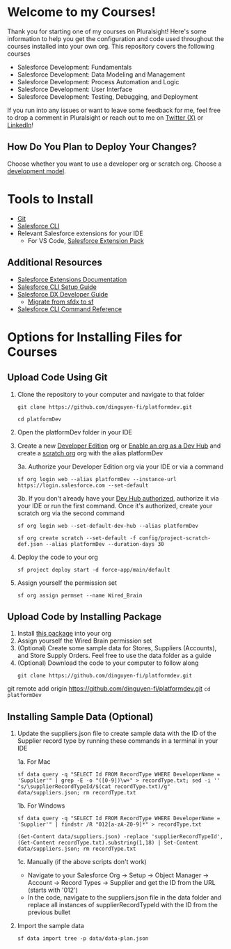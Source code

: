 # Welcome to my Courses!

Thank you for starting one of my courses on Pluralsight! Here's some information to help you get the configuration and code used throughout the courses installed into your own org. This repository covers the following courses

- Salesforce Development: Fundamentals
- Salesforce Development: Data Modeling and Management
- Salesforce Development: Process Automation and Logic
- Salesforce Development: User Interface 
- Salesforce Development: Testing, Debugging, and Deployment

If you run into any issues or want to leave some feedback for me, feel free to drop a comment in Pluralsight or reach out to me on [Twitter (X)](https://twitter.com/adam17amo) or [LinkedIn](https://www.linkedin.com/in/adamolshansky/)!

## How Do You Plan to Deploy Your Changes?

Choose whether you want to use a developer org or scratch org. Choose a [development model](https://developer.salesforce.com/tools/vscode/en/user-guide/development-models).

# Tools to Install
- [Git](https://git-scm.com/book/en/v2/Getting-Started-Installing-Git)
- [Salesforce CLI](https://developer.salesforce.com/docs/atlas.en-us.sfdx_setup.meta/sfdx_setup/sfdx_setup_install_cli.htm)
- Relevant Salesforce extensions for your IDE
    - For VS Code, [Salesforce Extension Pack](https://marketplace.visualstudio.com/items?itemName=salesforce.salesforcedx-vscode)

## Additional Resources

- [Salesforce Extensions Documentation](https://developer.salesforce.com/tools/vscode/)
- [Salesforce CLI Setup Guide](https://developer.salesforce.com/docs/atlas.en-us.sfdx_setup.meta/sfdx_setup/sfdx_setup_intro.htm)
- [Salesforce DX Developer Guide](https://developer.salesforce.com/docs/atlas.en-us.sfdx_dev.meta/sfdx_dev/sfdx_dev_intro.htm)
    - [Migrate from sfdx to sf](https://developer.salesforce.com/docs/atlas.en-us.sfdx_setup.meta/sfdx_setup/sfdx_setup_move_to_sf_v2.htm)
- [Salesforce CLI Command Reference](https://developer.salesforce.com/docs/atlas.en-us.sfdx_cli_reference.meta/sfdx_cli_reference/cli_reference_unified.htm)

# Options for Installing Files for Courses

## Upload Code Using Git

1. Clone the repository to your computer and navigate to that folder
    ```
    git clone https://github.com/dinguyen-fi/platformdev.git
    ```
    ```
    cd platformDev
    ```
2. Open the platformDev folder in your IDE
3. Create a new [Developer Edition](https://developer.salesforce.com/signup) org or [Enable an org as a Dev Hub](https://help.salesforce.com/s/articleView?id=sf.sfdx_setup_enable_devhub.htm&type=5) and create a [scratch org](https://developer.salesforce.com/docs/atlas.en-us.sfdx_dev.meta/sfdx_dev/sfdx_dev_scratch_orgs_create.htm) org with the alias platformDev

    3a. Authorize your Developer Edition org via your IDE or via a command
    ```
    sf org login web --alias platformDev --instance-url https://login.salesforce.com --set-default
    ```
    3b. If you don't already have your [Dev Hub authorized](https://developer.salesforce.com/docs/atlas.en-us.sfdx_dev.meta/sfdx_dev/sfdx_dev_cli_usernames_orgs.htm), authorize it via your IDE or run the first command. Once it's authorized, create your scratch org via the second command
    ```
    sf org login web --set-default-dev-hub --alias platformDev
    ```
    ```
    sf org create scratch --set-default -f config/project-scratch-def.json --alias platformDev --duration-days 30
    ```
4. Deploy the code to your org
   ```
   sf project deploy start -d force-app/main/default
   ```
5. Assign yourself the permission set
    ```
    sf org assign permset --name Wired_Brain
    ```

## Upload Code by Installing Package

1. Install [this package](https://login.salesforce.com/packaging/installPackage.apexp?p0=04t5f000000zem7) into your org
2. Assign yourself the Wired Brain permission set
3. (Optional) Create some sample data for Stores, Suppliers (Accounts), and Store Supply Orders. Feel free to use the data folder as a guide
4. (Optional) Download the code to your computer to follow along
    ```
    git clone https://github.com/dinguyen-fi/platformdev.git
    ```
git remote add origin https://github.com/dinguyen-fi/platformdev.git
    ```
    cd platformDev
    ```

## Installing Sample Data (Optional)
1. Update the suppliers.json file to create sample data with the ID of the Supplier record type by running these commands in a terminal in your IDE

    1a. For Mac
    ```
    sf data query -q "SELECT Id FROM RecordType WHERE DeveloperName = 'Supplier'" | grep -E -o "([0-9])\w+" > recordType.txt; sed -i '' "s/\supplierRecordTypeId/$(cat recordType.txt)/g" data/suppliers.json; rm recordType.txt
    ```

    1b. For Windows
    ```
    sf data query -q "SELECT Id FROM RecordType WHERE DeveloperName = 'Supplier'" | findstr /R "012[a-zA-Z0-9]*" > recordType.txt
    ```
    ```
    (Get-Content data/suppliers.json) -replace 'supplierRecordTypeId', (Get-Content recordType.txt).substring(1,18) | Set-Content data/suppliers.json; rm recordType.txt
    
    ```

    1c. Manually (if the above scripts don't work)
    - Navigate to your Salesforce Org -> Setup -> Object Manager -> Account -> Record Types -> Supplier and get the ID from the URL (starts with '012')
    - In the code, navigate to the suppliers.json file in the data folder and replace all instances of supplierRecordTypeId with the ID from the previous bullet

2. Import the sample data
    ```
    sf data import tree -p data/data-plan.json
    ```